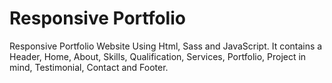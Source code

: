 # Responsive Portfolio
Responsive Portfolio Website Using Html, Sass and JavaScript. It contains a Header, Home, About, Skills, Qualification, Services, Portfolio, Project in mind, Testimonial, Contact and Footer.
